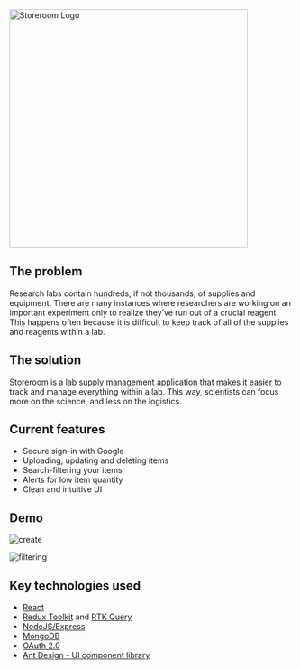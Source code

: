 <img width="423" alt="Storeroom Logo" src="https://user-images.githubusercontent.com/24427237/164546119-7505e5cf-44ff-48c1-8874-9f44474f9798.png">

## The problem

Research labs contain hundreds, if not thousands, of supplies and equipment. There are many instances where researchers are working on an important experiment only to realize they’ve run out of a crucial reagent. This happens often because it is difficult to keep track of all of the supplies and reagents within a lab.

## The solution

Storeroom is a lab supply management application that makes it easier to track and manage everything within a lab. This way, scientists can focus more on the science, and less on the logistics.

## Current features
- Secure sign-in with Google
- Uploading, updating and deleting items
- Search-filtering your items
- Alerts for low item quantity
- Clean and intuitive UI

## Demo
![create](https://user-images.githubusercontent.com/24427237/164559465-320d893b-d645-43c0-a2a1-602cc74685c1.gif)

![filtering](https://user-images.githubusercontent.com/24427237/164559770-54decaec-996c-4dca-b41e-f8ca25ccaec7.gif)


## Key technologies used

- <a href="https://reactjs.org/docs/getting-started.html">React</a>
- <a href="https://redux-toolkit.js.org/">Redux Toolkit</a> and <a href="https://redux-toolkit.js.org/rtk-query/overview">RTK Query</a>
- <a href="https://expressjs.com/">NodeJS/Express</a>
- <a href="https://www.mongodb.com/">MongoDB</a>
- <a href="https://developers.google.com/identity/protocols/oauth2">OAuth 2.0</a>
- <a href="https://ant.design/docs/react/introduce">Ant Design - UI component library</a>
